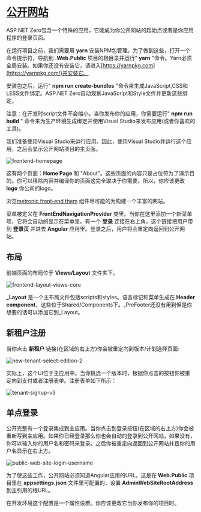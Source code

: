 # [公开网站](https://docs.aspnetzero.com/en/aspnet-core-angular/latest/Public-Website)

ASP.NET Zero包含一个特殊的应用，它能成为你公开网站的起始点或者是你应用程序的登录页面。

在运行项目之前，我们需要用 **yarn** 安装NPM包管理。为了做到这些，打开一个命令提示符，导航到 **.Web.Public** 项目的根目录并运行" **yarn** "命令。Yarn必须全局安装。如果你还没有安装它，请进入[https://yarnpkg.com](https://yarnpkg.com/)并安装它。

安装包之后，运行" **npm run create-bundles** "命令来生成JavaScript,CSS和LESS文件绑定。ASP.NET Zero自动观察JavaScript和Style文件并更新这些绑定。

注意：在开发时script文件不会缩小。当你发布你的应用，你需要运行" **npm run build** " 命令来为生产环境生成绑定并使用Visual Studio来发布应用(或者你喜欢的工具)。

我们准备使用Visual Studio来运行应用。因此，使用Visual Studio并运行这个应用，之后会显示公开网站项目的主页面。

![frontend-homepage](/images/aspnetzero/frontend-homepage.jpg)

这有两个页面：**Home Page** 和 "About"。这些页面的内容只是占位符为了演示目的。你可以移除内容并编译你的页面这完全取决于你需要。所以，你应该更改 **logo** 你公司的logo。

浏览[metronic front-end them](https://keenthemes.com/free-bootstrap-templates/multi-purpose-corporate-frontend-themefreebie-corporate-frontend-theme/) 组件尽可能的为构建一个丰富的网站。

菜单被定义在 **FrontEndNavigationProvider** 类里。当你在这里添加一个新菜单项，它将会自动的显示在菜单里。有一个 **登录** 连接在右上角。这个链接把用户带到 **登录页** 并进去 **Angular** 应用里。登录之后，用户将会重定向返回到公开网站。

## 布局

前端页面的布局位于 **Views/Layout** 文件夹下。

![frontend-layout-views-core](/images/aspnetzero/frontend-layout-views-core.png)

**_Layout** 是一个主布局文件包括scripts和styles。语言标记和菜单生成在 **Header component**，这些位于Shared/Components下。_PreFooter还没有用到但是你想要的话可以添加它到_Layout。

## 新租户注册

当你点击 **新租户** 链接(在区域的右上方)你会被重定向到版本/计划选择页面:

![new-tenant-select-edition-2](/images/aspnetzero/new-tenant-select-edition-2.png)

实际上，这个UI位于主应用中。当你挑选一个版本时，根据你点击的按钮你被重定向到支付或者注册表单。注册表单如下所示：

![tenant-signup-v3](/images/aspnetzero/tenant-signup-v3.png)

## 单点登录

公开完整有一个登录集成到主应用。当你点击到登录按钮(在区域的右上方)你会被重新写到主应用。如果你已经登录那么你也会自动的登录到公开网站，如果没有，你可以输入你的用户名和密码来登录。之后你被重定向返回到公开网站并且你的用户名显示在右上方。

![public-web-site-login-username](/images/aspnetzero/public-web-site-login-username.png)

为了使这些工作，公开网站必须知道Angular应用的URL。这是在 **Web.Public** 项目里在 **appsettings.json** 文件里可配置的，设置 **AdminWebSiteRootAddress** 到主引用的根URL。

在开发环境这个配置是一个属性设置。你应该更改它当你发布你的项目时。
